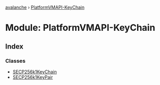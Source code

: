 [avalanche](../README.md) › [PlatformVMAPI-KeyChain](platformvmapi_keychain.md)

# Module: PlatformVMAPI-KeyChain

## Index

### Classes

* [SECP256k1KeyChain](../classes/platformvmapi_keychain.secp256k1keychain.md)
* [SECP256k1KeyPair](../classes/platformvmapi_keychain.secp256k1keypair.md)
